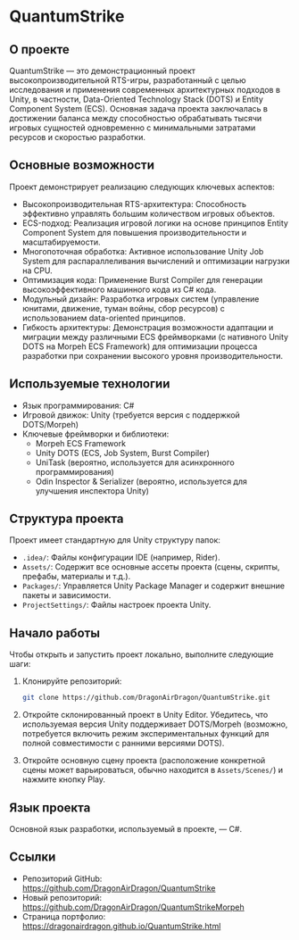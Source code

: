 # QuantumStrike

## О проекте

QuantumStrike — это демонстрационный проект высокопроизводительной RTS-игры, разработанный с целью исследования и применения современных архитектурных подходов в Unity, в частности, Data-Oriented Technology Stack (DOTS) и Entity Component System (ECS). Основная задача проекта заключалась в достижении баланса между способностью обрабатывать тысячи игровых сущностей одновременно с минимальными затратами ресурсов и скоростью разработки.

## Основные возможности

Проект демонстрирует реализацию следующих ключевых аспектов:

-   Высокопроизводительная RTS-архитектура: Способность эффективно управлять большим количеством игровых объектов.
-   ECS-подход: Реализация игровой логики на основе принципов Entity Component System для повышения производительности и масштабируемости.
-   Многопоточная обработка: Активное использование Unity Job System для распараллеливания вычислений и оптимизации нагрузки на CPU.
-   Оптимизация кода: Применение Burst Compiler для генерации высокоэффективного машинного кода из C# кода.
-   Модульный дизайн: Разработка игровых систем (управление юнитами, движение, туман войны, сбор ресурсов) с использованием data-oriented принципов.
-   Гибкость архитектуры: Демонстрация возможности адаптации и миграции между различными ECS фреймворками (с нативного Unity DOTS на Morpeh ECS Framework) для оптимизации процесса разработки при сохранении высокого уровня производительности.

## Используемые технологии

-   Язык программирования: C#
-   Игровой движок: Unity (требуется версия с поддержкой DOTS/Morpeh)
-   Ключевые фреймворки и библиотеки:
    -   Morpeh ECS Framework
    -   Unity DOTS (ECS, Job System, Burst Compiler)
    -   UniTask (вероятно, используется для асинхронного программирования)
    -   Odin Inspector & Serializer (вероятно, используется для улучшения инспектора Unity)

## Структура проекта

Проект имеет стандартную для Unity структуру папок:

-   `.idea/`: Файлы конфигурации IDE (например, Rider).
-   `Assets/`: Содержит все основные ассеты проекта (сцены, скрипты, префабы, материалы и т.д.).
-   `Packages/`: Управляется Unity Package Manager и содержит внешние пакеты и зависимости.
-   `ProjectSettings/`: Файлы настроек проекта Unity.

## Начало работы

Чтобы открыть и запустить проект локально, выполните следующие шаги:

1.  Клонируйте репозиторий:

    ```bash
    git clone https://github.com/DragonAirDragon/QuantumStrike.git
    ```

2.  Откройте склонированный проект в Unity Editor. Убедитесь, что используемая версия Unity поддерживает DOTS/Morpeh (возможно, потребуется включить режим экспериментальных функций для полной совместимости с ранними версиями DOTS).
3.  Откройте основную сцену проекта (расположение конкретной сцены может варьироваться, обычно находится в `Assets/Scenes/`) и нажмите кнопку Play.

## Язык проекта

Основной язык разработки, используемый в проекте, — C#.

## Ссылки

-   Репозиторий GitHub: https://github.com/DragonAirDragon/QuantumStrike
-   Новый репозиторий: https://github.com/DragonAirDragon/QuantumStrikeMorpeh
-   Страница портфолио: https://dragonairdragon.github.io/QuantumStrike.html
